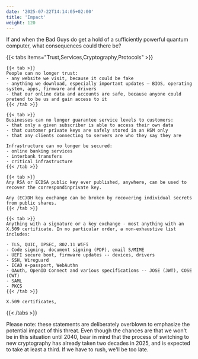```yaml
---
date: '2025-07-22T14:14:05+02:00'
title: 'Impact'
weight: 120
---
```


If and when the Bad Guys do get a hold of a sufficiently powerful quantum computer, what consequences could there be?

{{< tabs items="Trust,Services,Cryptography,Protocols" >}}

    {{< tab >}}
    People can no longer trust:
    - any website we visit, because it could be fake
    - anything we download, especially important updates – BIOS, operating system, apps, firmware and drivers
    - that our online data and accounts are safe, because anyone could pretend to be us and gain access to it
    {{< /tab >}}

    {{< tab >}}
    Businesses can no longer guarantee service levels to customers:
    - that only a given subscriber is able to access their own data
    - that customer private keys are safely stored in an HSM only
    - that any clients connecting to servers are who they say they are

    Infrastructure can no longer be secured:
    - online banking services
    - interbank transfers
    - critical infrastructure
    {{< /tab >}}

    {{< tab >}}
    Any RSA or ECDSA public key ever published, anywhere, can be used to recover the correspondinprivate key.
    
    Any (EC)DH key exchange can be broken by recovering individual secrets from public shares.
    {{< /tab >}}

    {{< tab >}}
    Anything with a signature or a key exchange - most anything with an X.509 certificate. In no particular order, a non-exhaustive list includes:

    - TLS, QUIC, IPSEC, 802.11 WiFi​
    - Code signing, document signing (PDF), email S/MIME​
    - UEFI secure boot, firmware updates -- devices, drivers​
    - SSH​, Wireguard​
    - ICAO e-passport, WebAuthn​
    - OAuth, OpenID Connect and various specifications -- JOSE (JWT), COSE (CWT)​
    - SAML
    - PKCS
    {{< /tab >}}

    X.509 certificates, 

{{< /tabs >}}

Please note: these statements are deliberately overblown to emphasize the potential impact of this threat. Even though the chances are that we won't be in this situation until 2040, bear in mind that the process of switching to new cryptography has already taken two decades in 2025, and is expected to take at least a third. If we have to rush, we'll be too late.
